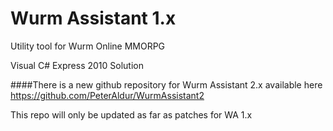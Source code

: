 Wurm Assistant 1.x
=============

Utility tool for Wurm Online MMORPG

Visual C# Express 2010 Solution

####There is a new github repository for Wurm Assistant 2.x available here
https://github.com/PeterAldur/WurmAssistant2

This repo will only be updated as far as patches for WA 1.x